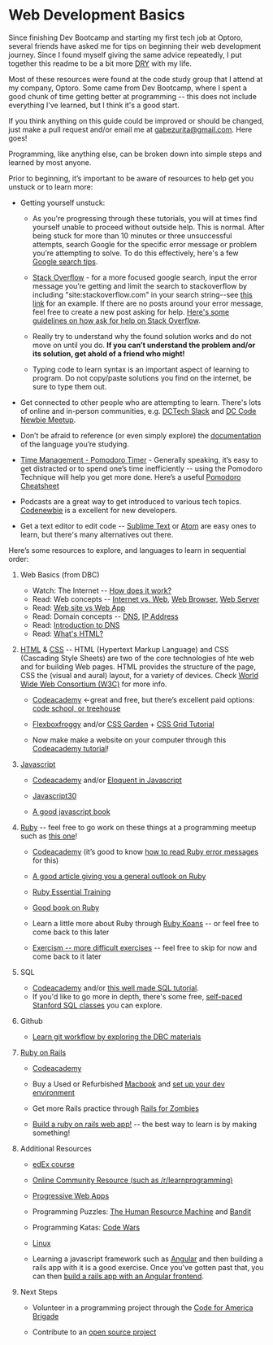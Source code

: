 # Web Development Basics

Since finishing Dev Bootcamp and starting my first tech job at Optoro, several friends have asked me for tips on beginning their web development journey. Since I found myself giving the same advice repeatedly, I put together this readme to be a bit more [DRY](https://en.wikipedia.org/wiki/Don%27t_repeat_yourself) with my life.

Most of these resources were found at the code study group that I attend at my company, Optoro. Some came from Dev Bootcamp, where I spent a good chunk of time getting better at programming -- this does not include everything I've learned, but I think it's a good start.

If you think anything on this guide could be improved or should be changed, just make a pull request and/or email me at gabezurita@gmail.com. Here goes!

Programming, like anything else, can be broken down into simple steps and learned by most anyone.

Prior to beginning, it’s important to be aware of resources to help get you unstuck or to learn more:

* Getting yourself unstuck:

    * As you're progressing through these tutorials, you will at times find yourself unable to proceed without outside help. This is normal. After being stuck for more than 10 minutes or three unsuccessful attempts, search Google for the specific error message or problem you’re attempting to solve. To do this effectively, here's a few [Google search tips](https://www.reddit.com/r/LifeProTips/comments/3yis0k/lpt_how_to_get_the_most_out_of_googlesearch/).
   
   * [Stack Overflow](https://stackoverflow.com/) - for a more focused google search, input the error message you’re getting and limit the search to stackoverflow by including "site:stackoverflow.com" in your search string--see [this link](https://www.google.com/search?ei=PRJWW5DJOMjBjwTW2oqAAw&q=%22no+implicit+conversion+from+nil+to+integer%22+ruby+site%3Astackoverflow.com&oq=%22no+implicit+conversion+from+nil+to+integer%22+ruby+site%3Astackoverflow.com&gs_l=psy-ab.3...9291.9872..10082...0.0...106.465.4j1......0....1..gws-wiz.......0i71.EoxpbF8ncwE) for an example. If there are no posts around your error message, feel free to create a new post asking for help. [Here's some guidelines on how ask for help on Stack Overflow](https://stackoverflow.com/help/how-to-ask).

    * Really try to understand why the found solution works and do not move on until you do. **If you can’t understand the problem and/or its solution, get ahold of a friend who might!**
    
   * Typing code to learn syntax is an important aspect of learning to program. Do not copy/paste solutions you find on the internet, be sure to type them out.

* Get connected to other people who are attempting to learn. There's lots of online and in-person communities, e.g. [DCTech Slack](http://www.dctechslack.com/) and [DC Code Newbie Meetup](https://www.meetup.com/CodeNewbie-DC/).

* Don’t be afraid to reference (or even simply explore) the [documentation](http://devdocs.io/ruby~2.4/) of the language you’re studying.

* [Time Management - Pomodoro Timer](https://cirillocompany.de/pages/pomodoro-technique) - Generally speaking, it’s easy to get distracted or to spend one’s time inefficiently -- using the Pomodoro Technique will help you get more done. Here’s a useful [Pomodoro Cheatsheet](http://i.imgur.com/zB4YdEi.png)

* Podcasts are a great way to get introduced to various tech topics. [Codenewbie](https://www.codenewbie.org/podcast) is a excellent for new developers.

* Get a text editor to edit code --  [Sublime Text](http://www.sublimetext.com/2) or [Atom](https://atom.io/) are easy ones to learn, but there's many alternatives out there.

Here’s some resources to explore, and languages to learn in sequential order:

1. Web Basics (from DBC)
   * Watch: The Internet -- <a href="https://www.youtube.com/watch?v=AEaKrq3SpW8" target="_blank">How does it work?</a>
   * Read: Web concepts -- <a href="http://skillcrush.com/2012/08/19/the-internet-vs-the-web/" target="_blank">Internet vs. Web</a>, <a href="http://skillcrush.com/2012/10/01/web-browsers/" target="_blank">Web Browser</a>, <a href="http://skillcrush.com/2012/07/03/web-server-2/" target="_blank">Web Server</a>
   * Read: <a href="http://skillcrush.com/2013/03/28/websites-vs-web-applications/" target="_blank">Web site vs Web App</a>
   * Read: Domain concepts -- <a href="http://skillcrush.com/2012/04/24/dns/" target="_blank">DNS</a>, <a href="http://skillcrush.com/2012/07/03/ip-address-2/" target="_blank">IP Address</a>
   * Read: <a href="http://coding.smashingmagazine.com/2011/05/25/introduction-to-dns-explaining-the-dreaded-dns-delay/" target="_blank">Introduction to DNS</a>
   * Read: <a href="http://skillcrush.com/2012/04/02/html/" target="_blank">What's HTML?</a>

2. [HTML](http://devdocs.io/html/) & [CSS](http://devdocs.io/css/) -- HTML (Hypertext Markup Language) and CSS (Cascading Style Sheets) are two of the core technologies of hte web and for building Web pages. HTML provides the structure of the page, CSS the (visual and aural) layout, for a variety of devices. Check [World Wide Web Consortium (W3C)](https://www.w3.org/standards/webdesign/htmlcss) for more info.

    * [Codeacademy](https://www.codecademy.com/learn/web) ←great and free, but there’s excellent paid options: [code school, or treehouse](https://www.reddit.com/r/learnprogramming/comments/1dvhrt/codecademy_vs_code_school_vs_treehouse/)

    * [Flexboxfroggy](http://flexboxfroggy.com/) and/or [CSS Garden](http://cssgridgarden.com/) + [CSS Grid Tutorial](https://mozilladevelopers.github.io/playground/)

    * Now make make a website on your computer through this [Codeacademy tutorial](https://www.codecademy.com/articles/local-web-page)!

3. [Javascript](http://devdocs.io/javascript/)

    * [Codeacademy](https://www.codecademy.com/learn/javascript) and/or [Eloquent in Javascript](http://eloquentjavascript.net/)

    * [Javascript30](https://javascript30.com/)

    * [A good javascript book](https://github.com/Devbootcamp/phase-0-handbook/blob/master/resources.md#web-basics)

4. [Ruby](http://devdocs.io/ruby/) -- feel free to go work on these things at a programming meetup such as [this one](https://www.meetup.com/dcruby/)!

    * [Codeacademy](https://www.codecademy.com/learn/learn-rails) (it’s good to know [how to read Ruby error messages](https://learn.co/lessons/ruby-lecture-reading-error-messages) for this)

    * [A good article giving you a general outlook on Ruby](https://hackhands.com/beginners-guide-ruby/)

    * [Ruby Essential Training](https://www.lynda.com/Ruby-tutorials/essential-training/47905-2.html?srchtrk=index:1%0Alinktypeid:2%0Aq:ruby%0Apage:1%0As:relevance%0Asa:true%0Aproducttypeid:2)

    * [Good book on Ruby](http://poignant.guide/)

    * Learn a little more about Ruby through [Ruby Koans](http://rubykoans.com/) -- or feel free to come back to this later

    * [Exercism -- more difficult exercises](http://exercism.io/languages/ruby/about) -- feel free to skip for now and come back to it later

5. SQL

    * [Codeacademy](https://www.codecademy.com/learn/learn-sql) and/or [this well made SQL tutorial](http://sqlzoo.net/wiki/SELECT_basics).
    * If you'd like to go more in depth, there's some free, [self-paced Stanford SQL classes](https://lagunita.stanford.edu/courses/DB/SQL/SelfPaced/about) you can explore.

6. Github

    * [Learn git workflow by exploring the DBC materials](https://github.com/Devbootcamp/phase-0-handbook/blob/master/resources.md#github)

7. [Ruby on Rails](http://devdocs.io/rails/)

    * [Codeacademy](https://www.codecademy.com/learn/learn-rails)

    * Buy a Used or Refurbished [Macbook](https://www.amazon.com/Apple-MacBook-15-4-Inch-Laptop-Yosemite/dp/B00PZLRWVE/ref=pd_sbs_147_4?_encoding=UTF8&pd_rd_i=B00PZLRWVE&pd_rd_r=4S2TWVDYFN5F2HC06GTY&pd_rd_w=yYbjY&pd_rd_wg=cWZlC&psc=1&refRID=4S2TWVDYFN5F2HC06GTY) and [set up your dev environment](https://github.com/codehbs/computer-setup/blob/master/mac-instructions.md)

    * Get more Rails practice through [Rails for Zombies](http://railsforzombies.org/)

    * [Build a ruby on rails web app!](https://emkaydeum.wordpress.com/2016/04/28/tutorial-build-a-rails-app-using-the-nasa-astronomy-photo-of-the-day-api/) -- the best way to learn is by making something!

8. Additional Resources

    * [edEx course](https://www.edx.org/course/introduction-computer-science-mitx-6-00-1x-11)

    * [Online Community Resource (such as /r/learnprogramming)](https://www.reddit.com/r/learnprogramming/wiki/index)

    * [Progressive Web Apps](https://developers.google.com/web/ilt/pwa/)

    * Programming Puzzles: [The Human Resource Machine](https://tomorrowcorporation.com/humanresourcemachine) and [Bandit](http://overthewire.org/wargames/bandit/)

    * Programming Katas: [Code Wars](http://www.codewars.com/)
    
    * [Linux](https://bash.cyberciti.biz/guide/Main_Page)
    
    * Learning a javascript framework such as [Angular](https://thinkster.io/a-better-way-to-learn-angularjs) and then building a rails app with it is a good exercise. Once you've gotten past that, you can then [build a rails app with an Angular frontend](https://thinkster.io/tutorials/angular-rails).

9. Next Steps

    * Volunteer in a programming project through the [Code for America Brigade](http://brigade.codeforamerica.org/brigade/)

    * Contribute to an [open source project](https://github.com/MunGell/awesome-for-beginners)
